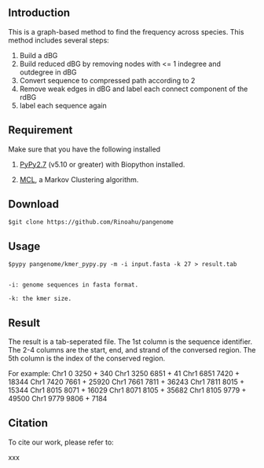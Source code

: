 ## Introduction
This is a graph-based method to find the frequency across species. This method includes several steps:

1. Build a dBG
2. Build reduced dBG by removing nodes with <= 1 indegree and outdegree in dBG
3. Convert sequence to compressed path according to 2
4. Remove weak edges in dBG and label each connect component of the rdBG
5. label each sequence again

## Requirement

Make sure that you have the following installed

1. [PyPy2.7](http://pypy.org/download.html "http://pypy.org/download.html") (v5.10 or greater) with Biopython installed.

2. [MCL](https://micans.org/mcl "https://micans.org/mcl"), a Markov Clustering algorithm.


## Download

    $git clone https://github.com/Rinoahu/pangenome

<!--## Install and Test

    $cd SwiftOrtho
    $bash ./install.sh
    $cd example
    $bash ./run.sh
-->


## Usage
    $pypy pangenome/kmer_pypy.py -m -i input.fasta -k 27 > result.tab


    -i: genome sequences in fasta format.

    -k: the kmer size.


## Result
The result is a tab-seperated file.
The 1st column is the sequence identifier.
The 2-4 columns are the start, end, and strand of the conversed region.
The 5th column is the index of the conserved region.

For example:
Chr1       0       3250    +       340
Chr1       3250    6851    +       41
Chr1       6851    7420    +       18344
Chr1       7420    7661    +       25920
Chr1       7661    7811    +       36243
Chr1       7811    8015    +       15344
Chr1       8015    8071    +       16029
Chr1       8071    8105    +       35682
Chr1       8105    9779    +       49500
Chr1       9779    9806    +       7184



## Citation

To cite our work, please refer to:

xxx
